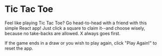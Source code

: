 # Tic Tac Toe

Feel like playing Tic Tac Toe? Go head-to-head with a friend with this simple React app! Just click a square to claim it--and choose wisely, because no take-backs are allowed. X always goes first.

If the game ends in a draw or you wish to play again, click "Play Again!" to reset the app.
